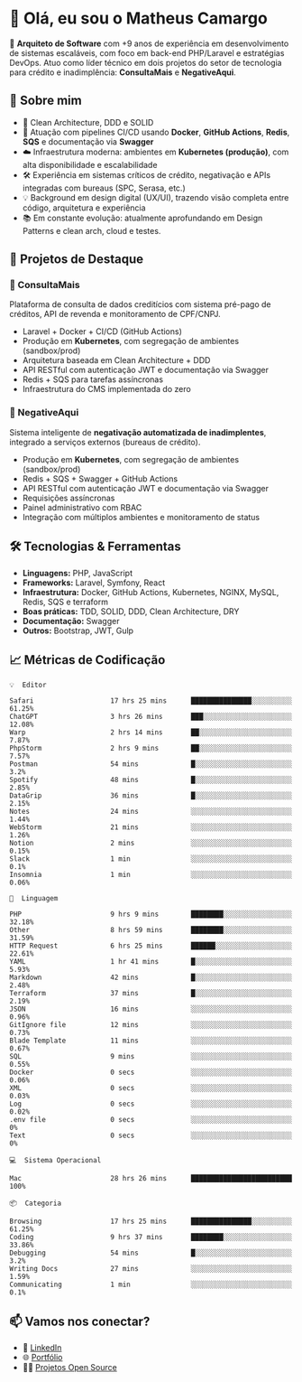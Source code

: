 # 👋 Olá, eu sou o Matheus Camargo

🎯 **Arquiteto de Software** com +9 anos de experiência em desenvolvimento de sistemas escaláveis, com foco em back-end PHP/Laravel e estratégias DevOps. Atuo como líder técnico em dois projetos do setor de tecnologia para crédito e inadimplência: **ConsultaMais** e **NegativeAqui**.

## 🧠 Sobre mim

- 🚀 Clean Architecture, DDD e SOLID
- 🔁 Atuação com pipelines CI/CD usando **Docker**, **GitHub Actions**, **Redis**, **SQS** e documentação via **Swagger**
- ☁️ Infraestrutura moderna: ambientes em **Kubernetes (produção)**, com alta disponibilidade e escalabilidade
- 🛠️ Experiência em sistemas críticos de crédito, negativação e APIs integradas com bureaus (SPC, Serasa, etc.)
- 💡 Background em design digital (UX/UI), trazendo visão completa entre código, arquitetura e experiência
- 📚 Em constante evolução: atualmente aprofundando em Design Patterns e clean arch, cloud e testes.

## 🚧 Projetos de Destaque

### 🔹 ConsultaMais
Plataforma de consulta de dados creditícios com sistema pré-pago de créditos, API de revenda e monitoramento de CPF/CNPJ.

- Laravel + Docker + CI/CD (GitHub Actions)
- Produção em **Kubernetes**, com segregação de ambientes (sandbox/prod)
- Arquitetura baseada em Clean Architecture + DDD
- API RESTful com autenticação JWT e documentação via Swagger
- Redis + SQS para tarefas assíncronas
- Infraestrutura do CMS implementada do zero

### 🔹 NegativeAqui
Sistema inteligente de **negativação automatizada de inadimplentes**, integrado a serviços externos (bureaus de crédito).

- Produção em **Kubernetes**, com segregação de ambientes (sandbox/prod)
- Redis + SQS + Swagger + GitHub Actions
- API RESTful com autenticação JWT e documentação via Swagger
- Requisições assíncronas
- Painel administrativo com RBAC
- Integração com múltiplos ambientes e monitoramento de status

## 🛠️ Tecnologias & Ferramentas

- **Linguagens:** PHP, JavaScript
- **Frameworks:** Laravel, Symfony, React
- **Infraestrutura:** Docker, GitHub Actions, Kubernetes, NGINX, MySQL, Redis, SQS e terraform
- **Boas práticas:** TDD, SOLID, DDD, Clean Architecture, DRY
- **Documentação:** Swagger
- **Outros:** Bootstrap, JWT, Gulp

## 📈 Métricas de Codificação

```text
💡  Editor

Safari                   17 hrs 25 mins      ███████████████░░░░░░░░░░     61.25%
ChatGPT                  3 hrs 26 mins       ███░░░░░░░░░░░░░░░░░░░░░░     12.08%
Warp                     2 hrs 14 mins       ██░░░░░░░░░░░░░░░░░░░░░░░      7.87%
PhpStorm                 2 hrs 9 mins        ██░░░░░░░░░░░░░░░░░░░░░░░      7.57%
Postman                  54 mins             █░░░░░░░░░░░░░░░░░░░░░░░░       3.2%
Spotify                  48 mins             █░░░░░░░░░░░░░░░░░░░░░░░░      2.85%
DataGrip                 36 mins             █░░░░░░░░░░░░░░░░░░░░░░░░      2.15%
Notes                    24 mins             ░░░░░░░░░░░░░░░░░░░░░░░░░      1.44%
WebStorm                 21 mins             ░░░░░░░░░░░░░░░░░░░░░░░░░      1.26%
Notion                   2 mins              ░░░░░░░░░░░░░░░░░░░░░░░░░      0.15%
Slack                    1 min               ░░░░░░░░░░░░░░░░░░░░░░░░░       0.1%
Insomnia                 1 min               ░░░░░░░░░░░░░░░░░░░░░░░░░      0.06%
```
```text
💬  Linguagem

PHP                      9 hrs 9 mins        ████████░░░░░░░░░░░░░░░░░     32.18%
Other                    8 hrs 59 mins       ████████░░░░░░░░░░░░░░░░░     31.59%
HTTP Request             6 hrs 25 mins       ██████░░░░░░░░░░░░░░░░░░░     22.61%
YAML                     1 hr 41 mins        █░░░░░░░░░░░░░░░░░░░░░░░░      5.93%
Markdown                 42 mins             █░░░░░░░░░░░░░░░░░░░░░░░░      2.48%
Terraform                37 mins             █░░░░░░░░░░░░░░░░░░░░░░░░      2.19%
JSON                     16 mins             ░░░░░░░░░░░░░░░░░░░░░░░░░      0.96%
GitIgnore file           12 mins             ░░░░░░░░░░░░░░░░░░░░░░░░░      0.73%
Blade Template           11 mins             ░░░░░░░░░░░░░░░░░░░░░░░░░      0.67%
SQL                      9 mins              ░░░░░░░░░░░░░░░░░░░░░░░░░      0.55%
Docker                   0 secs              ░░░░░░░░░░░░░░░░░░░░░░░░░      0.06%
XML                      0 secs              ░░░░░░░░░░░░░░░░░░░░░░░░░      0.03%
Log                      0 secs              ░░░░░░░░░░░░░░░░░░░░░░░░░      0.02%
.env file                0 secs              ░░░░░░░░░░░░░░░░░░░░░░░░░         0%
Text                     0 secs              ░░░░░░░░░░░░░░░░░░░░░░░░░         0%
```
```text
💻  Sistema Operacional

Mac                      28 hrs 26 mins      █████████████████████████       100%
```
```text
📦  Categoria

Browsing                 17 hrs 25 mins      ███████████████░░░░░░░░░░     61.25%
Coding                   9 hrs 37 mins       ████████░░░░░░░░░░░░░░░░░     33.86%
Debugging                54 mins             █░░░░░░░░░░░░░░░░░░░░░░░░       3.2%
Writing Docs             27 mins             ░░░░░░░░░░░░░░░░░░░░░░░░░      1.59%
Communicating            1 min               ░░░░░░░░░░░░░░░░░░░░░░░░░       0.1%
```

## 📫 Vamos nos conectar?

- 💼 [LinkedIn](https://www.linkedin.com/in/matheuscamargoxavier)
- 🌐 [Portfólio](https://matheuscamargo.co)
- 🧑‍💻 [Projetos Open Source](https://github.com/bymatheus)
